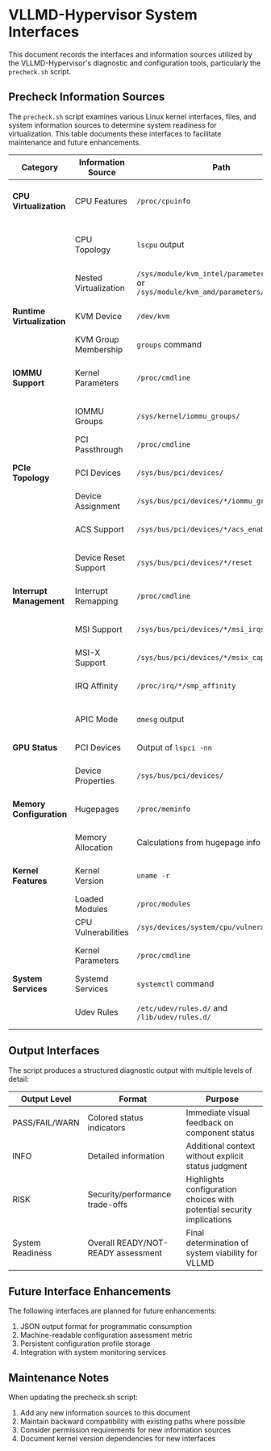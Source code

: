 # VLLMD-Hypervisor System Interfaces

This document records the interfaces and information sources utilized by the VLLMD-Hypervisor's diagnostic and configuration tools, particularly the `precheck.sh` script.

## Precheck Information Sources

The `precheck.sh` script examines various Linux kernel interfaces, files, and system information sources to determine system readiness for virtualization. This table documents these interfaces to facilitate maintenance and future enhancements.

| Category | Information Source | Path | Description | Permissions Required |
|----------|-------------------|------|-------------|----------------------|
| **CPU Virtualization** | CPU Features | `/proc/cpuinfo` | Checks for VMX/SVM flags indicating virtualization support | User |
| | CPU Topology | `lscpu` output | Retrieves socket count, cores per socket, and threads per core | User |
| | Nested Virtualization | `/sys/module/kvm_intel/parameters/nested` or<br>`/sys/module/kvm_amd/parameters/nested` | Checks if nested virtualization is enabled | User |
| **Runtime Virtualization** | KVM Device | `/dev/kvm` | Verifies KVM device exists and is accessible | User |
| | KVM Group Membership | `groups` command | Determines if user is in kvm group | User |
| **IOMMU Support** | Kernel Parameters | `/proc/cmdline` | Checks for IOMMU enablement flags (intel_iommu=on, amd_iommu=on) | User |
| | IOMMU Groups | `/sys/kernel/iommu_groups/` | Examines IOMMU group structure and isolation | User |
| | PCI Passthrough | `/proc/cmdline` | Checks for iommu=pt parameter | User |
| **PCIe Topology** | PCI Devices | `/sys/bus/pci/devices/` | Discovers PCI devices and their properties | User |
| | Device Assignment | `/sys/bus/pci/devices/*/iommu_group` | Maps devices to their IOMMU groups | User |
| | ACS Support | `/sys/bus/pci/devices/*/acs_enabled` | Verifies ACS (Access Control Services) status | User |
| | Device Reset Support | `/sys/bus/pci/devices/*/reset` | Checks if device supports reset functionality | User |
| **Interrupt Management** | Interrupt Remapping | `/proc/cmdline` | Checks for intremap/irqremap parameters | User |
| | MSI Support | `/sys/bus/pci/devices/*/msi_irqs` | Detects MSI (Message Signaled Interrupts) capability | User |
| | MSI-X Support | `/sys/bus/pci/devices/*/msix_cap` | Verifies MSI-X interrupt capability | User |
| | IRQ Affinity | `/proc/irq/*/smp_affinity` | Checks for IRQ CPU affinity control capability | User |
| | APIC Mode | `dmesg` output | Detects x2APIC mode status | User (sometimes root) |
| **GPU Status** | PCI Devices | Output of `lspci -nn` | Detects NVIDIA GPUs by vendor ID (10de) | User |
| | Device Properties | `/sys/bus/pci/devices/` | Examines GPU capabilities and configuration | User |
| **Memory Configuration** | Hugepages | `/proc/meminfo` | Checks hugepage configuration and availability | User |
| | Memory Allocation | Calculations from hugepage info | Determines total memory allocated for hugepages | User |
| **Kernel Features** | Kernel Version | `uname -r` | Verifies kernel version meets requirements | User |
| | Loaded Modules | `/proc/modules` | Checks for VFIO and related modules | User |
| | CPU Vulnerabilities | `/sys/devices/system/cpu/vulnerabilities/*` | Examines CPU security mitigations | User |
| | Kernel Parameters | `/proc/cmdline` | Checks for security/performance optimization flags | User |
| **System Services** | Systemd Services | `systemctl` command | Verifies status of required services | User |
| | Udev Rules | `/etc/udev/rules.d/` and<br>`/lib/udev/rules.d/` | Checks for VFIO device permission rules | User |

## Output Interfaces

The script produces a structured diagnostic output with multiple levels of detail:

| Output Level | Format | Purpose |
|--------------|--------|---------|
| PASS/FAIL/WARN | Colored status indicators | Immediate visual feedback on component status |
| INFO | Detailed information | Additional context without explicit status judgment |
| RISK | Security/performance trade-offs | Highlights configuration choices with potential security implications |
| System Readiness | Overall READY/NOT-READY assessment | Final determination of system viability for VLLMD |

## Future Interface Enhancements

The following interfaces are planned for future enhancements:

1. JSON output format for programmatic consumption
2. Machine-readable configuration assessment metric
3. Persistent configuration profile storage
4. Integration with system monitoring services

## Maintenance Notes

When updating the precheck.sh script:

1. Add any new information sources to this document
2. Maintain backward compatibility with existing paths where possible
3. Consider permission requirements for new information sources
4. Document kernel version dependencies for new interfaces

